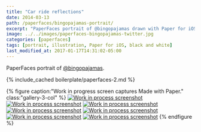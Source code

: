 ```yaml
---
title: "Car ride reflections"
date: 2014-03-13
path: /paperfaces/bingopajamas-portrait/
excerpt: "PaperFaces portrait of @bingopajamas drawn with Paper for iOS on an iPad."
image: ../../images/paperfaces-bingopajamas-twitter.jpg
categories: [paperfaces]
tags: [portrait, illustration, Paper for iOS, black and white]
last_modified_at: 2017-01-17T14:31:02-05:00
---
```


PaperFaces portrait of [@bingopajamas](https://twitter.com/bingopajamas).

{% include_cached boilerplate/paperfaces-2.md %}

{% figure caption:"Work in progress screen captures Made with Paper." class:"gallery-3-col" %}
[![Work in process screenshot](../../images/paperfaces-bingopajamas-process-1-600.jpg)](../../images/paperfaces-bingopajamas-process-1-lg.jpg)
[![Work in process screenshot](../../images/paperfaces-bingopajamas-process-2-600.jpg)](../../images/paperfaces-bingopajamas-process-2-lg.jpg)
[![Work in process screenshot](../../images/paperfaces-bingopajamas-process-3-600.jpg)](../../images/paperfaces-bingopajamas-process-3-lg.jpg)
[![Work in process screenshot](../../images/paperfaces-bingopajamas-process-4-600.jpg)](../../images/paperfaces-bingopajamas-process-4-lg.jpg)
[![Work in process screenshot](../../images/paperfaces-bingopajamas-process-5-600.jpg)](../../images/paperfaces-bingopajamas-process-5-lg.jpg)
[![Work in process screenshot](../../images/paperfaces-bingopajamas-process-6-600.jpg)](../../images/paperfaces-bingopajamas-process-6-lg.jpg)
[![Work in process screenshot](../../images/paperfaces-bingopajamas-process-7-600.jpg)](../../images/paperfaces-bingopajamas-process-7-lg.jpg)
{% endfigure %}
